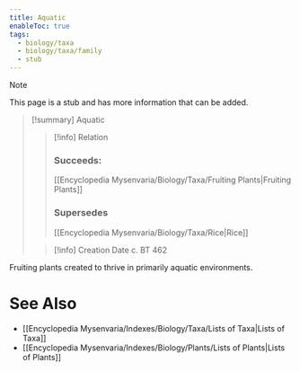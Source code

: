 ```yaml
---
title: Aquatic
enableToc: true
tags:
  - biology/taxa
  - biology/taxa/family
  - stub
---
```


> [!note]
> This page is a stub and has more information that can be added.

> [!summary] Aquatic
> > [!info] Relation
> > ### Succeeds:
> > [[Encyclopedia Mysenvaria/Biology/Taxa/Fruiting Plants|Fruiting Plants]]
> > ### Supersedes 
> > [[Encyclopedia Mysenvaria/Biology/Taxa/Rice|Rice]]
>
> > [!info] Creation Date
> > c. BT 462

Fruiting plants created to thrive in primarily aquatic environments.

# See Also
- [[Encyclopedia Mysenvaria/Indexes/Biology/Taxa/Lists of Taxa|Lists of Taxa]]
- [[Encyclopedia Mysenvaria/Indexes/Biology/Plants/Lists of Plants|Lists of Plants]]

